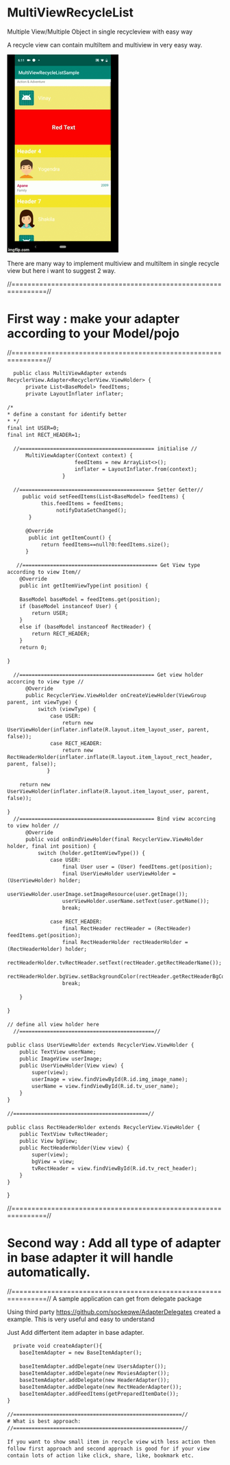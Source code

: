 # MultiViewRecycleList
Multiple View/Multiple Object in single recycleview with easy way

A recycle view can contain multiItem and multiview in very easy way.

![alt text](https://github.com/datanapps/MultiViewRecycleList/blob/master/screens/multimedia_1.gif)

There are many way to implement multiview and multiItem in single recycle view but here i want to suggest 2 way.


//===============================================================//
# First way : make your adapter according to your Model/pojo
//===============================================================//

      public class MultiViewAdapter extends RecyclerView.Adapter<RecyclerView.ViewHolder> {
          private List<BaseModel> feedItems;
          private LayoutInflater inflater;

    /*
    * define a constant for identify better
    * */
    final int USER=0;
    final int RECT_HEADER=1;
 
      //============================================ initialise //
          MultiViewAdapter(Context context) {
                          feedItems = new ArrayList<>();
                          inflater = LayoutInflater.from(context);
                      }

      //============================================ Setter Getter//
         public void setFeedItems(List<BaseModel> feedItems) {
               this.feedItems = feedItems;
                    notifyDataSetChanged();
           }

          @Override
           public int getItemCount() {
               return feedItems==null?0:feedItems.size();
          }
                
       //============================================ Get View type according to view Item//
        @Override
        public int getItemViewType(int position) {

        BaseModel baseModel = feedItems.get(position);
        if (baseModel instanceof User) {
            return USER;
        }
        else if (baseModel instanceof RectHeader) {
            return RECT_HEADER;
        }
        return 0;

    }

      //============================================ Get view holder accorcing to view type //
          @Override
          public RecyclerView.ViewHolder onCreateViewHolder(ViewGroup parent, int viewType) {
              switch (viewType) {
                  case USER:
                      return new UserViewHolder(inflater.inflate(R.layout.item_layout_user, parent, false));
                  case RECT_HEADER:
                      return new RectHeaderHolder(inflater.inflate(R.layout.item_layout_rect_header, parent, false));
                 }

        return new UserViewHolder(inflater.inflate(R.layout.item_layout_user, parent, false));

    }
      //============================================ Bind view accorcing to view holder //
          @Override
          public void onBindViewHolder(final RecyclerView.ViewHolder holder, final int position) {
              switch (holder.getItemViewType()) {
                  case USER:
                      final User user = (User) feedItems.get(position);
                      final UserViewHolder userViewHolder = (UserViewHolder) holder;
                      userViewHolder.userImage.setImageResource(user.getImage());
                      userViewHolder.userName.setText(user.getName());
                      break;

                  case RECT_HEADER:
                      final RectHeader rectHeader = (RectHeader) feedItems.get(position);
                      final RectHeaderHolder rectHeaderHolder = (RectHeaderHolder) holder;
                      rectHeaderHolder.tvRectHeader.setText(rectHeader.getRectHeaderName());
                      rectHeaderHolder.bgView.setBackgroundColor(rectHeader.getRectHeaderBgColorCode());
                      break;

        }
           
    }
    
    // define all view holder here
      //============================================//

    public class UserViewHolder extends RecyclerView.ViewHolder {
        public TextView userName;
        public ImageView userImage;
        public UserViewHolder(View view) {
            super(view);
            userImage = view.findViewById(R.id.img_image_name);
            userName = view.findViewById(R.id.tv_user_name);
        }
    }

    //============================================//

    public class RectHeaderHolder extends RecyclerView.ViewHolder {
        public TextView tvRectHeader;
        public View bgView;
        public RectHeaderHolder(View view) {
            super(view);
            bgView = view;
            tvRectHeader = view.findViewById(R.id.tv_rect_header);
        }
    }


}


//===============================================================//
# Second way :  Add all type of adapter in base adapter it will handle automatically.
//===============================================================//
A sample application can get from delegate package

Using third party   https://github.com/sockeqwe/AdapterDelegates created a example. This is very useful and easy to understand

Just Add differtent item adapter in base adapter. 

      private void createAdapter(){
        baseItemAdapter = new BaseItemAdapter();
            
        baseItemAdapter.addDelegate(new UsersAdapter());
        baseItemAdapter.addDelegate(new MoviesAdapter());
        baseItemAdapter.addDelegate(new HeaderAdapter());
        baseItemAdapter.addDelegate(new RectHeaderAdapter());
        baseItemAdapter.addFeedItems(getPreparedItemDate());
    }
    
    //=======================================================//
    # What is best approach:
    //=======================================================//
    
    If you want to show small item in recycle view with less action then follow first approach and second approach is good for if your view contain lots of action like click, share, like, bookmark etc.
    
    
    
    

